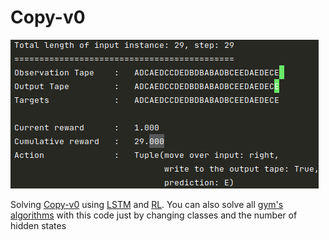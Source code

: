 # Copy-v0

![alt text](https://raw.githubusercontent.com/manishemirani/Copy-v0/main/sample.png)

Solving [Copy-v0](https://gym.openai.com/envs/Copy-v0/) using [LSTM](https://manishemirani.github.io/Long-Short-Term-Memory/) and [RL](https://manishemirani.github.io/Reinforcement-learning/). You can also solve all [gym's algorithms](https://gym.openai.com/envs/#algorithmic) with this code just by changing classes and the number of hidden states
